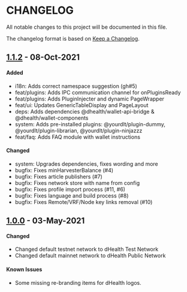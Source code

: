 # CHANGELOG
All notable changes to this project will be documented in this file.

The changelog format is based on [Keep a Changelog](https://keepachangelog.com/en/1.0.0/).

## [1.1.2][1.1.2] - 08-Oct-2021

#### Added
- i18n: Adds correct namespace suggestion (gh#5)
- feat/plugins: Adds IPC communication channel for onPluginsReady
- feat/plugins: Adds PluginInjecter and dynamic PageWrapper
- feat/ui: Updates GenericTableDisplay and PageLayout
- deps: Adds dependencies @dhealth/wallet-api-bridge & @dhealth/wallet-components
- system: Adds pre-installed plugins: @yourdlt/plugin-dummy, @yourdlt/plugin-librarian, @yourdlt/plugin-ninjazzz
- feat/faq: Adds FAQ module with wallet instructions

#### Changed

- system: Upgrades dependencies, fixes wording and more
- bugfix: Fixes minHarvesterBalance (#4)
- bugfix: Fixes article publishers (#7)
- bugfix: Fixes network store with name from config
- bugfix: Fixes profile import process (#11, #6)
- bugfix: Fixes language and build process (#8)
- bugfix: Fixes Remote/VRF/Node key links removal (#10)

## [1.0.0][1.0.0] - 03-May-2021

#### Changed

- Changed default testnet network to dHealth Test Network
- Changed default mainnet network to dHealth Public Network

#### Known Issues

- Some missing re-branding items for dHealth logos.

[1.1.2]: https://github.com/dhealthproject/dhealth-wallet/compare/v1.0.0...v1.1.2
[1.0.0]: https://github.com/dhealthproject/dhealth-wallet/releases/tag/v1.0.0

